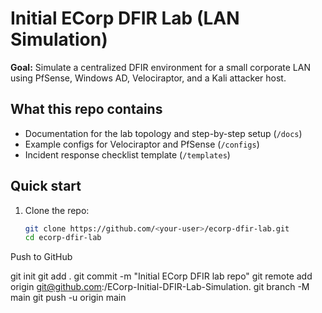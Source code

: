 # Initial  ECorp DFIR Lab (LAN Simulation)

**Goal:** Simulate a centralized DFIR environment for a small corporate LAN using PfSense, Windows AD, Velociraptor, and a Kali attacker host.

## What this repo contains
- Documentation for the lab topology and step-by-step setup (`/docs`)
- Example configs for Velociraptor and PfSense (`/configs`)
- Incident response checklist template (`/templates`)

## Quick start
1. Clone the repo:
   ```bash
   git clone https://github.com/<your-user>/ecorp-dfir-lab.git
   cd ecorp-dfir-lab

Push to GitHub

git init
git add .
git commit -m "Initial ECorp DFIR lab repo"
git remote add origin git@github.com:<your-user>/ECorp-Initial-DFIR-Lab-Simulation.
git branch -M main
git push -u origin main

